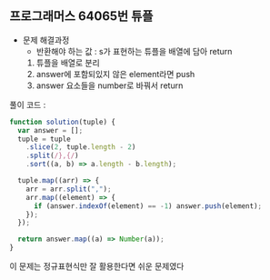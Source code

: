 ## 프로그래머스 64065번 튜플

- 문제 해결과정
  - 반환해야 하는 값 : s가 표현하는 튜플을 배열에 담아 return
  1. 튜플을 배열로 분리
  2. answer에 포함되있지 않은 element라면 push
  3. answer 요소들을 number로 바꿔서 return

풀이 코드 :

```jsx
function solution(tuple) {
  var answer = [];
  tuple = tuple
    .slice(2, tuple.length - 2)
    .split(/},{/)
    .sort((a, b) => a.length - b.length);

  tuple.map((arr) => {
    arr = arr.split(",");
    arr.map((element) => {
      if (answer.indexOf(element) == -1) answer.push(element);
    });
  });

  return answer.map((a) => Number(a));
}
```

이 문제는 정규표현식만 잘 활용한다면 쉬운 문제였다

